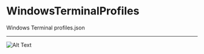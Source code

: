 # WindowsTerminalProfiles
Windows Terminal profiles.json
***
![Alt Text](https://github.com/ofuen/WindowsTerminalProfiles/blob/master/img/2019-06-25_19-58-09.gif)

